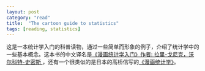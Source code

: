```yaml
---
layout: post
category: "read"
title:  "The cartoon guide to statistics"
tags: [reading, statistics]
---
```


这是一本统计学入门的科普读物，通过一些简单而形象的例子，介绍了统计学中的一些基本概念。这本书的中文译名是[《漫画统计学入门》作者: 拉里-戈尼克，沃尔科特-史密斯 ](https://book.douban.com/subject/1595735/)，还有一个很类似的是日本的高桥信写的[《漫画统计学》](https://book.douban.com/subject/4010128/)。

